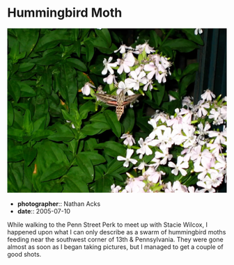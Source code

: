 # Hummingbird Moth

![A hummingbird moth feeds on a cluster of pale pink flowers at dusk](assets/2005-07-10-hummingbird-moth.webp)

* **photographer**:: Nathan Acks  
* **date**:: 2005-07-10

While walking to the Penn Street Perk to meet up with Stacie Wilcox, I happened upon what I can only describe as a swarm of hummingbird moths feeding near the southwest corner of 13th & Pennsylvania. They were gone almost as soon as I began taking pictures, but I managed to get a couple of good shots.
